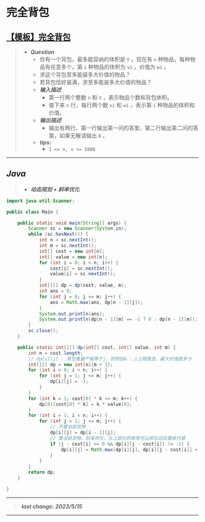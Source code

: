 # 完全背包

## [【模板】完全背包](https://www.nowcoder.com/practice/237ae40ea1e84d8980c1d5666d1c53bc)

> - ***Question***
>   - 你有一个背包，最多能容纳的体积是 `V` 。现在有 `n` 种物品，每种物品有任意多个，第 `i` 种物品的体积为 `vi` ，价值为 `wi` 。
>   - 求这个背包至多能装多大价值的物品？
>   - 若背包恰好装满，求至多能装多大价值的物品？
>   - ***输入描述***
>     - 第一行两个整数 `n` 和 `V` ，表示物品个数和背包体积。
>     - 接下来 `n` 行，每行两个数 `vi` 和 `wi` ，表示第 `i` 种物品的体积和价值。
>   - ***输出描述***
>     - 输出有两行，第一行输出第一问的答案，第二行输出第二问的答案，如果无解请输出 `0` 。
>   - ***tips:***
>     - `1 <= n, v <= 1000`

---

## *Java*

> - ***动态规划 + 斜率优化***

```java
import java.util.Scanner;

public class Main {

    public static void main(String[] args) {
        Scanner sc = new Scanner(System.in);
        while (sc.hasNext()) {
            int n = sc.nextInt();
            int m = sc.nextInt();
            int[] cost = new int[n];
            int[] value = new int[n];
            for (int i = 0; i < n; i++) {
                cost[i] = sc.nextInt();
                value[i] = sc.nextInt();
            }
            int[][] dp = dp(cost, value, m);
            int ans = 0;
            for (int j = 0; j <= m; j++) {
                ans = Math.max(ans, dp[n - 1][j]);
            }
            System.out.println(ans);
            System.out.println(dp[n - 1][m] == -1 ? 0 : dp[n - 1][m]);
        }
        sc.close();
    }

    public static int[][] dp(int[] cost, int[] value, int m) {
        int n = cost.length;
        // dp[i][j] : 背包重量严格等于j，货物在0...i上随意选，最大价值是多少
        int[][] dp = new int[n][m + 1];
        for (int i = 0; i < n; i++) {
            for (int j = 1; j <= m; j++) {
                dp[i][j] = -1;
            }
        }
        for (int k = 1; cost[0] * k <= m; k++) {
            dp[0][cost[0] * k] = k * value[0];
        }
        for (int i = 1; i < n; i++) {
            for (int j = 1; j <= m; j++) {
                // 不要当前货物
                dp[i][j] = dp[i - 1][j];
                // 要当前货物，斜率优化，左上部分的枚举可以用左边位置来代替
                if (j - cost[i] >= 0 && dp[i][j - cost[i]] != -1) {
                    dp[i][j] = Math.max(dp[i][j], dp[i][j - cost[i]] + value[i]);
                }
            }
        }
        return dp;
    }

}
```

---

> ***last change: 2023/5/15***

---
